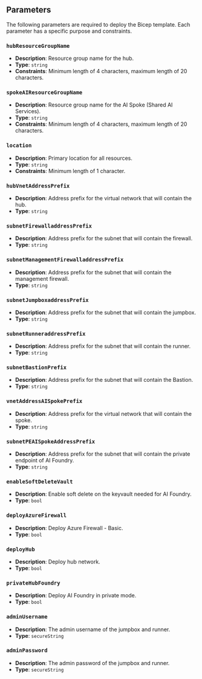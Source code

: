 ## Parameters

The following parameters are required to deploy the Bicep template. Each parameter has a specific purpose and constraints.

### `hubResourceGroupName`
- **Description**: Resource group name for the hub.
- **Type**: `string`
- **Constraints**: Minimum length of 4 characters, maximum length of 20 characters.

### `spokeAIResourceGroupName`
- **Description**: Resource group name for the AI Spoke (Shared AI Services).
- **Type**: `string`
- **Constraints**: Minimum length of 4 characters, maximum length of 20 characters.

### `location`
- **Description**: Primary location for all resources.
- **Type**: `string`
- **Constraints**: Minimum length of 1 character.

### `hubVnetAddressPrefix`
- **Description**: Address prefix for the virtual network that will contain the hub.
- **Type**: `string`

### `subnetFirewalladdressPrefix`
- **Description**: Address prefix for the subnet that will contain the firewall.
- **Type**: `string`

### `subnetManagementFirewalladdressPrefix`
- **Description**: Address prefix for the subnet that will contain the management firewall.
- **Type**: `string`

### `subnetJumpboxaddressPrefix`
- **Description**: Address prefix for the subnet that will contain the jumpbox.
- **Type**: `string`

### `subnetRunneraddressPrefix`
- **Description**: Address prefix for the subnet that will contain the runner.
- **Type**: `string`

### `subnetBastionPrefix`
- **Description**: Address prefix for the subnet that will contain the Bastion.
- **Type**: `string`

### `vnetAddressAISpokePrefix`
- **Description**: Address prefix for the virtual network that will contain the spoke.
- **Type**: `string`

### `subnetPEAISpokeAddressPrefix`
- **Description**: Address prefix for the subnet that will contain the private endpoint of AI Foundry.
- **Type**: `string`

### `enableSoftDeleteVault`
- **Description**: Enable soft delete on the keyvault needed for AI Foundry.
- **Type**: `bool`

### `deployAzureFirewall`
- **Description**: Deploy Azure Firewall - Basic.
- **Type**: `bool`

### `deployHub`
- **Description**: Deploy hub network.
- **Type**: `bool`

### `privateHubFoundry`
- **Description**: Deploy AI Foundry in private mode.
- **Type**: `bool`

### `adminUsername`
- **Description**: The admin username of the jumpbox and runner.
- **Type**: `secureString`

### `adminPassword`
- **Description**: The admin password of the jumpbox and runner.
- **Type**: `secureString`